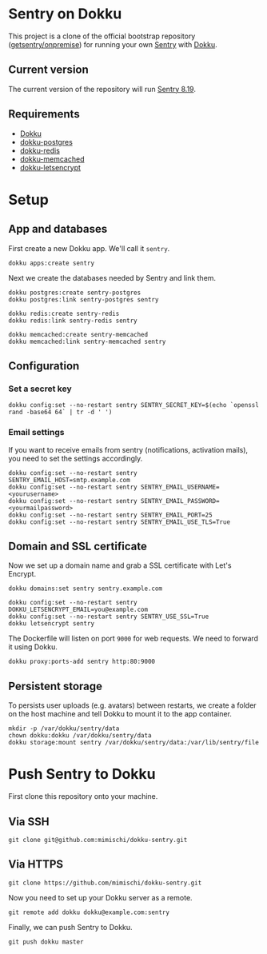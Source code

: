 # Sentry on Dokku

This project is a clone of the official bootstrap repository ([getsentry/onpremise](https://github.com/getsentry/onpremise)) for running your own [Sentry](https://sentry.io/) with [Dokku](http://dokku.viewdocs.io/dokku/).

## Current version

The current version of the repository will run [Sentry 8.19](https://github.com/getsentry/sentry/releases/tag/8.19.0).

## Requirements

 * [Dokku](https://github.com/dokku/dokku)
 * [dokku-postgres](https://github.com/dokku/dokku-postgres)
 * [dokku-redis](https://github.com/dokku/dokku-redis)
 * [dokku-memcached](https://github.com/dokku/dokku-memcached)
 * [dokku-letsencrypt](https://github.com/dokku/dokku-letsencrypt)


# Setup

## App and databases

First create a new Dokku app. We'll call it `sentry`.

```
dokku apps:create sentry
```

Next we create the databases needed by Sentry and link them.

```
dokku postgres:create sentry-postgres
dokku postgres:link sentry-postgres sentry

dokku redis:create sentry-redis
dokku redis:link sentry-redis sentry

dokku memcached:create sentry-memcached
dokku memcached:link sentry-memcached sentry
```

## Configuration

### Set a secret key

```
dokku config:set --no-restart sentry SENTRY_SECRET_KEY=$(echo `openssl rand -base64 64` | tr -d ' ')
```

### Email settings

If you want to receive emails from sentry (notifications, activation mails), you
need to set the settings accordingly.

```
dokku config:set --no-restart sentry SENTRY_EMAIL_HOST=smtp.example.com
dokku config:set --no-restart sentry SENTRY_EMAIL_USERNAME=<yourusername>
dokku config:set --no-restart sentry SENTRY_EMAIL_PASSWORD=<yourmailpassword>
dokku config:set --no-restart sentry SENTRY_EMAIL_PORT=25
dokku config:set --no-restart sentry SENTRY_EMAIL_USE_TLS=True
```

## Domain and SSL certificate

Now we set up a domain name and grab a SSL certificate with Let's Encrypt.

```
dokku domains:set sentry sentry.example.com

dokku config:set --no-restart sentry DOKKU_LETSENCRYPT_EMAIL=you@example.com
dokku config:set --no-restart sentry SENTRY_USE_SSL=True
dokku letsencrypt sentry
```

The Dockerfile will listen on port `9000` for web requests. We need to forward
it using Dokku.

```
dokku proxy:ports-add sentry http:80:9000
```

## Persistent storage

To persists user uploads (e.g. avatars) between restarts, we create a folder on
the host machine and tell Dokku to mount it to the app container.

```
mkdir -p /var/dokku/sentry/data
chown dokku:dokku /var/dokku/sentry/data
dokku storage:mount sentry /var/dokku/sentry/data:/var/lib/sentry/file
```

# Push Sentry to Dokku

First clone this repository onto your machine.

## Via SSH

```git clone git@github.com:mimischi/dokku-sentry.git```

## Via HTTPS

```git clone https://github.com/mimischi/dokku-sentry.git```

Now you need to set up your Dokku server as a remote.

```git remote add dokku dokku@example.com:sentry```

Finally, we can push Sentry to Dokku.

```git push dokku master```
